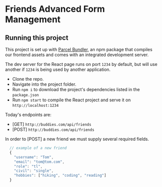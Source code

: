 # Friends Advanced Form Management

## Running this project

This project is set up with [Parcel Bundler](https://parceljs.org/), an npm package
that compiles our frontend assets and comes with an integrated development server.

The dev server for the React page runs on port `1234` by default, but will use another if `1234` is
being used by another application.

- Clone the repo.
- Navigate into the project folder.
- Run `npm i` to download the project's dependencies listed in the `package.json`
- Run `npm start` to compile the React project and serve it on `http://localhost:1234`

Today's endpoints are:

- [GET] `http://buddies.com/api/friends`
- [POST] `http://buddies.com/api/friends`

In order to [POST] a new friend we must supply several required fields.

```js
  // example of a new friend
  {
    "username": "Tom",
    "email": "tom@tom.com",
    "role": "tl",
    "civil": "single",
    "hobbies": ["hiking", "coding", "reading"]
  }
```
